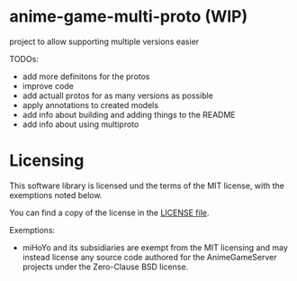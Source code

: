 # anime-game-multi-proto (WIP)
project to allow supporting multiple versions easier

TODOs:
* add more definitons for the protos
* improve code
* add actuall protos for as many versions as possible
* apply annotations to created models
* add info about building and adding things to the README
* add info about using multiproto


Licensing
=====

This software library is licensed und the terms of the MIT license, with the exemptions noted below.

You can find a copy of the license in the [LICENSE file](LICENSE).

Exemptions:
* miHoYo and its subsidiaries are exempt from the MIT licensing and may instead license any source code authored for the AnimeGameServer projects under the Zero-Clause BSD license.
